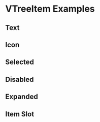 # VTreeItem Examples

## Text

<code-tab>
<template #example>
<TextExample/>
</template>
<template #code>

```vue
<!--@include: ./components/tree-item/TextExample.vue-->
```

</template>
</code-tab>

## Icon

<code-tab>
<template #example>
<IconExample/>
</template>
<template #code>

```vue
<!--@include: ./components/tree-item/IconExample.vue-->
```

</template>
</code-tab>

## Selected

<code-tab>
<template #example>
<SelectedExample/>
</template>
<template #code>

```vue
<!--@include: ./components/tree-item/SelectedExample.vue-->
```

</template>
</code-tab>

## Disabled

<code-tab>
<template #example>
<DisabledExample/>
</template>
<template #code>

```vue
<!--@include: ./components/tree-item/DisabledExample.vue-->
```

</template>
</code-tab>

## Expanded

<code-tab>
<template #example>
<ExpandedExample/>
</template>
<template #code>

```vue
<!--@include: ./components/tree-item/ExpandedExample.vue-->
```

</template>
</code-tab>

## Item Slot

<code-tab>
<template #example>
<ItemSlotExample/>
</template>
<template #code>

```vue
<!--@include: ./components/tree-item/ItemSlotExample.vue-->
```

</template>
</code-tab>

<script setup lang="ts">
import CodeTab from '../custom/CodeTab.vue';
import { defineClientComponent } from "vitepress";

const TextExample = defineClientComponent(() => import("./components/tree-item/TextExample.vue"));
const IconExample = defineClientComponent(() => import("./components/tree-item/IconExample.vue"));
const SelectedExample = defineClientComponent(() => import("./components/tree-item/SelectedExample.vue"));
const DisabledExample = defineClientComponent(() => import("./components/tree-item/DisabledExample.vue"));
const ExpandedExample = defineClientComponent(() => import ("./components/tree-item/ExpandedExample.vue"));
const ItemSlotExample = defineClientComponent(() => import ("./components/tree-item/ItemSlotExample.vue"));
</script>
